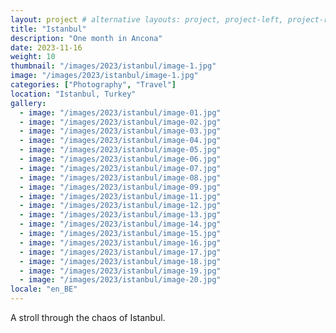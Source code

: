 ```yaml
---
layout: project # alternative layouts: project, project-left, project-right, project-top
title: "Istanbul"
description: "One month in Ancona"
date: 2023-11-16
weight: 10
thumbnail: "/images/2023/istanbul/image-1.jpg"
image: "/images/2023/istanbul/image-1.jpg"
categories: ["Photography", "Travel"]
location: "Istanbul, Turkey"
gallery:
  - image: "/images/2023/istanbul/image-01.jpg"
  - image: "/images/2023/istanbul/image-02.jpg"
  - image: "/images/2023/istanbul/image-03.jpg"
  - image: "/images/2023/istanbul/image-04.jpg"
  - image: "/images/2023/istanbul/image-05.jpg"
  - image: "/images/2023/istanbul/image-06.jpg"
  - image: "/images/2023/istanbul/image-07.jpg"
  - image: "/images/2023/istanbul/image-08.jpg"
  - image: "/images/2023/istanbul/image-09.jpg"
  - image: "/images/2023/istanbul/image-11.jpg"
  - image: "/images/2023/istanbul/image-12.jpg"
  - image: "/images/2023/istanbul/image-13.jpg"
  - image: "/images/2023/istanbul/image-14.jpg"
  - image: "/images/2023/istanbul/image-15.jpg"
  - image: "/images/2023/istanbul/image-16.jpg"
  - image: "/images/2023/istanbul/image-17.jpg"
  - image: "/images/2023/istanbul/image-18.jpg"
  - image: "/images/2023/istanbul/image-19.jpg"
  - image: "/images/2023/istanbul/image-20.jpg"
locale: "en_BE"
---
```

A stroll through the chaos of Istanbul.